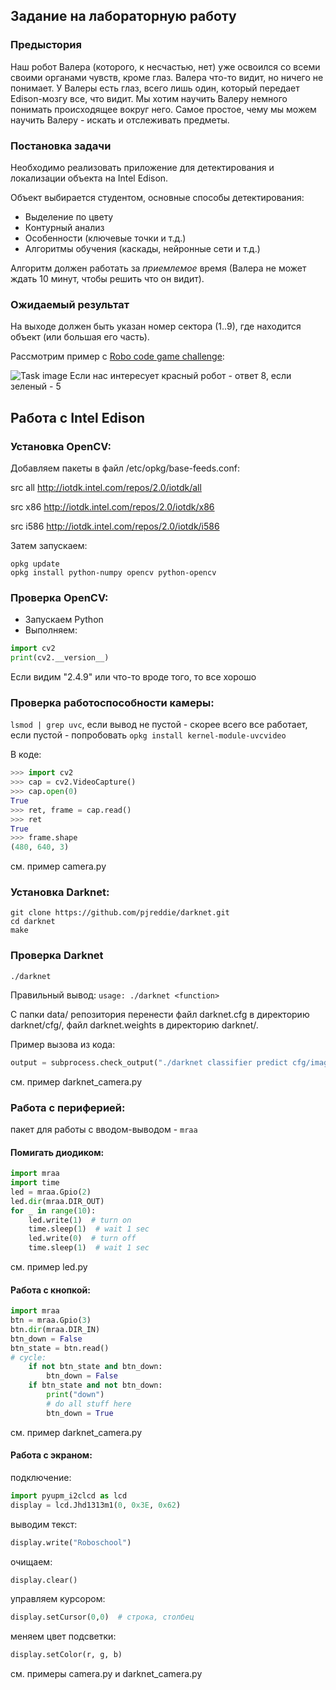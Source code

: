 ## Задание на лабораторную работу
### Предыстория
Наш робот Валера (которого, к несчастью, нет) уже освоился со всеми своими органами чувств, кроме глаз. Валера что-то видит, но ничего не понимает. У Валеры есть глаз, всего лишь один, который передает Edison-мозгу все, что видит. Мы хотим научить Валеру немного понимать происходящее вокруг него. Самое простое, чему мы можем научить Валеру - искать и отслеживать предметы. 
### Постановка задачи
Необходимо реализовать приложение для детектирования и локализации объекта на Intel Edison.

Объект выбирается студентом, основные способы детектирования:
* Выделение по цвету
* Контурный анализ
* Особенности (ключевые точки и т.д.)
* Алгоритмы обучения (каскады, нейронные сети и т.д.)

Алгоритм должен работать за _приемлемое_ время (Валера не может ждать 10 минут, чтобы решить что он видит).

### Ожидаемый результат
На выходе должен быть указан номер сектора (1..9), где находится объект (или большая его часть). 

Рассмотрим пример с [Robo code game challenge](https://habrahabr.ru/company/singularis/blog/272729/):

![Task image](https://habrastorage.org/files/581/603/75c/58160375c34e4177bc556bf250bdbb87.png)
Если нас интересует красный робот - ответ 8, если зеленый - 5


## Работа с Intel Edison
### Установка OpenCV:

Добавляем пакеты в файл /etc/opkg/base-feeds.conf:

src all http://iotdk.intel.com/repos/2.0/iotdk/all

src x86 http://iotdk.intel.com/repos/2.0/iotdk/x86

src i586 http://iotdk.intel.com/repos/2.0/iotdk/i586

Затем запускаем:
```
opkg update
opkg install python-numpy opencv python-opencv
```
### Проверка OpenCV:

* Запускаем Python
* Выполняем:
```python
import cv2
print(cv2.__version__)
```
Если видим "2.4.9" или что-то вроде того, то все хорошо

### Проверка работоспособности камеры:

`lsmod | grep uvc`, если вывод не пустой - скорее всего все работает, если пустой - попробовать `opkg install kernel-module-uvcvideo`

В коде:
```python
>>> import cv2
>>> cap = cv2.VideoCapture()
>>> cap.open(0)
True
>>> ret, frame = cap.read()
>>> ret
True
>>> frame.shape
(480, 640, 3)
```

см. пример camera.py

### Установка Darknet:

```
git clone https://github.com/pjreddie/darknet.git
cd darknet
make
```
### Проверка Darknet
`./darknet`

Правильный вывод: `usage: ./darknet <function>`

С папки data/ репозитория перенести файл darknet.cfg в директорию darknet/cfg/, файл darknet.weights в директорию darknet/.

Пример вызова из кода:
```python
output = subprocess.check_output("./darknet classifier predict cfg/imagenet1k.dataset cfg/darknet.cfg darknet.weights /home/root/test.png", cwd="/home/root/darknet/", shell=True)
```

см. пример darknet_camera.py

### Работа с периферией: 
пакет для работы с вводом-выводом - `mraa`

#### Помигать диодиком:
```python
import mraa
import time
led = mraa.Gpio(2)
led.dir(mraa.DIR_OUT)
for _ in range(10):
    led.write(1)  # turn on
    time.sleep(1)  # wait 1 sec
    led.write(0)  # turn off
    time.sleep(1)  # wait 1 sec
```

см. пример led.py

#### Работа с кнопкой:
```python
import mraa
btn = mraa.Gpio(3)
btn.dir(mraa.DIR_IN)
btn_down = False
btn_state = btn.read()
# cycle:
    if not btn_state and btn_down:
        btn_down = False
    if btn_state and not btn_down:
        print("down")
        # do all stuff here
        btn_down = True
```

см. пример darknet_camera.py

#### Работа с экраном:
подключение:
```python
import pyupm_i2clcd as lcd
display = lcd.Jhd1313m1(0, 0x3E, 0x62)
```
выводим текст:
```python
display.write("Roboschool")
```
очищаем:
```python
display.clear()
```
управляем курсором:
```python
display.setCursor(0,0)  # строка, столбец
```
меняем цвет подсветки:
```python
display.setColor(r, g, b)
```

см. примеры camera.py и darknet_camera.py

